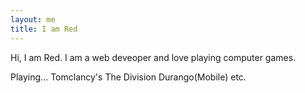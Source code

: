 ```yaml
---
layout: me
title: I am Red
---
```


Hi, I am Red. I am a web deveoper and love playing computer games.

Playing...
Tomclancy's The Division
Durango(Mobile)
etc.